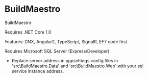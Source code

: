 # BuildMaestro
BuildMaestro

Requires .NET Core 1.0 

Features: DNX, Angular2, TypeScript, SignalR, EF7 code first

Requires Microsoft SQL Server (Express\Developer)

- Replace server address in appsettings.config files in 'src\BuildMaestro.Data' and 'src\BuildMaestro.Web' with your sql service instance address.